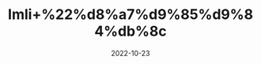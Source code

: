 ---
title: 'Imli+%22%d8%a7%d9%85%d9%84%db%8c'
date: '2022-10-23' 
metatag: '' 
inventory: '0' 
draft: false 
# meta description 
shortDescripton: 'Tamarind+is+a+rich+source+of+magnesium.+It+also+contains+more+calcium+than+many+plant+foods.+The+combination+of+these+two+minerals%2c+plus+weight-bearing+exercise%2c+could+help+prevent+osteoporosis+and+bone+fractures.+The+body+requires+vitamin+D+to+use+calcium.'
description: 'Food+Product'
longdescription: ''
featured: True
# product Price
price: '150.0'
# Product Short Description
shortDescription: 'Tamarind+is+a+rich+source+of+magnesium.+It+also+contains+more+calcium+than+many+plant+foods.+The+combination+of+these+two+minerals%2c+plus+weight-bearing+exercise%2c+could+help+prevent+osteoporosis+and+bone+fractures.+The+body+requires+vitamin+D+to+use+calcium.'
productID: '389968B2-922C-ED11-9968-005056B3A416'
type: 'products'
category: 'Food+Product' 
thumnailproduct: 'https://eraconnect.blob.core.windows.net/product-images/aminsaddiquidawakhana/389968B2-922C-ED11-9968-005056B3A416.webp' 
images:
  - image: 'https://eraconnect.blob.core.windows.net/product-images/aminsaddiquidawakhana/389968B2-922C-ED11-9968-005056B3A416.webp'  
Variants:
---